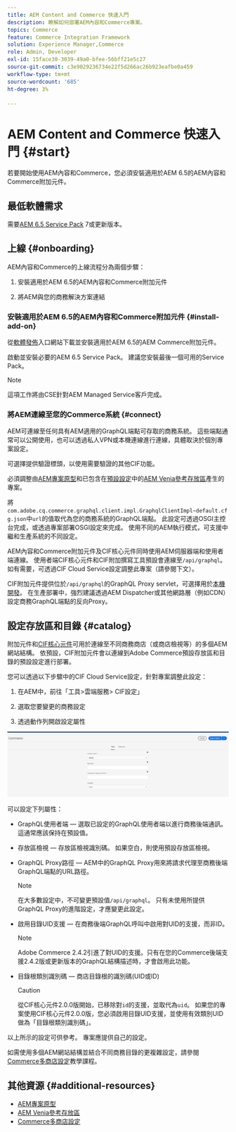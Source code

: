 ```yaml
---
title: AEM Content and Commerce 快速入門
description: 瞭解如何部署AEM內容和Commerce專案。
topics: Commerce
feature: Commerce Integration Framework
solution: Experience Manager,Commerce
role: Admin, Developer
exl-id: 15face30-3039-49a0-bfee-56bff21e5c27
source-git-commit: c3e9029236734e22f5d266ac26b923eafbe0a459
workflow-type: tm+mt
source-wordcount: '685'
ht-degree: 3%

---
```


# AEM Content and Commerce 快速入門 {#start}

若要開始使用AEM內容和Commerce，您必須安裝適用於AEM 6.5的AEM內容和Commerce附加元件。

## 最低軟體需求

需要[AEM 6.5 Service Pack](https://experience.adobe.com/#/downloads/content/software-distribution/en/aem.html) 7或更新版本。

## 上線 {#onboarding}

AEM內容和Commerce的上線流程分為兩個步驟：

1. 安裝適用於AEM 6.5的AEM內容和Commerce附加元件

2. 將AEM與您的商務解決方案連結

### 安裝適用於AEM 6.5的AEM內容和Commerce附加元件 {#install-add-on}

從[軟體發佈](https://experience.adobe.com/#/downloads/content/software-distribution/en/aem.html)入口網站下載並安裝適用於AEM 6.5的AEM Commerce附加元件。

啟動並安裝必要的AEM 6.5 Service Pack。 建議您安裝最後一個可用的Service Pack。

>[!NOTE]
>
>這項工作將由CSE針對AEM Managed Service客戶完成。

### 將AEM連線至您的Commerce系統 {#connect}

AEM可連線至任何具有AEM適用的GraphQL端點可存取的商務系統。 這些端點通常可以公開使用，也可以透過私人VPN或本機連線進行連線，具體取決於個別專案設定。

可選擇提供驗證標頭，以使用需要驗證的其他CIF功能。

必須調整由[AEM專案原型](https://github.com/adobe/aem-project-archetype)和已包含在[預設設定](https://github.com/adobe/aem-cif-guides-venia/blob/main/ui.config/src/main/content/jcr_root/apps/venia/osgiconfig/config/com.adobe.cq.commerce.graphql.client.impl.GraphqlClientImpl~default.cfg.json)中的[AEM Venia參考存放區](https://github.com/adobe/aem-cif-guides-venia)產生的專案。

將`com.adobe.cq.commerce.graphql.client.impl.GraphqlClientImpl~default.cfg.json`中`url`的值取代為您的商務系統的GraphQL端點。 此設定可透過OSGI主控台完成，或透過專案部署OSGI設定來完成。 使用不同的AEM執行模式，可支援中繼和生產系統的不同設定。

AEM內容和Commerce附加元件及CIF核心元件同時使用AEM伺服器端和使用者端連線。 使用者端CIF核心元件和CIF附加撰寫工具預設會連線至`/api/graphql`。 如有需要，可透過CIF Cloud Service設定調整此專案（請參閱下文）。

CIF附加元件提供位於`/api/graphql`的GraphQL Proxy servlet，可選擇用於[本機開發](develop.md)。 在生產部署中，強烈建議透過AEM Dispatcher或其他網路層（例如CDN）設定商務GraphQL端點的反向Proxy。

## 設定存放區和目錄 {#catalog}

附加元件和[CIF核心元件](https://github.com/adobe/aem-core-cif-components)可用於連線至不同商務商店（或商店檢視等）的多個AEM網站結構。 依預設，CIF附加元件會以連線到Adobe Commerce預設存放區和目錄的預設設定進行部署。

您可以透過以下步驟中的CIF Cloud Service設定，針對專案調整此設定：

1. 在AEM中，前往「工具>雲端服務> CIF設定」

2. 選取您要變更的商務設定

3. 透過動作列開啟設定屬性

![CIF Cloud Services設定](/help/commerce/cif/assets/cif-cloud-service-config.png)

可以設定下列屬性：

- GraphQL使用者端 — 選取已設定的GraphQL使用者端以進行商務後端通訊。 這通常應該保持在預設值。
- 存放區檢視 — 存放區檢視識別碼。 如果空白，則使用預設存放區檢視。
- GraphQL Proxy路徑 — AEM中的GraphQL Proxy用來將請求代理至商務後端GraphQL端點的URL路徑。

  >[!NOTE]
  >
  >在大多數設定中，不可變更預設值`/api/graphql`。 只有未使用所提供GraphQL Proxy的進階設定，才應變更此設定。

- 啟用目錄UID支援 — 在商務後端GraphQL呼叫中啟用對UID的支援，而非ID。

  >[!NOTE]
  >
  >Adobe Commerce 2.4.2引進了對UID的支援。只有在您的Commerce後端支援2.4.2版或更新版本的GraphQL結構描述時，才會啟用此功能。

- 目錄根類別識別碼 — 商店目錄根的識別碼(UID或ID)

  >[!CAUTION]
  >
  >從CIF核心元件2.0.0版開始，已移除對`id`的支援，並取代為`uid`。 如果您的專案使用CIF核心元件2.0.0版，您必須啟用目錄UID支援，並使用有效類別UID做為「目錄根類別識別碼」。

以上所示的設定可供參考。 專案應提供自己的設定。

如需使用多個AEM網站結構並結合不同商務目錄的更複雜設定，請參閱[Commerce多商店設定](configuring/multi-store-setup.md)教學課程。

## 其他資源 {#additional-resources}

- [AEM專案原型](https://github.com/adobe/aem-project-archetype)
- [AEM Venia參考存放區](https://github.com/adobe/aem-cif-guides-venia)
- [Commerce多商店設定](configuring/multi-store-setup.md)
